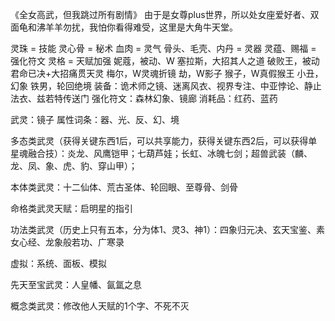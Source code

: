 《全女高武，但我跳过所有剧情》
由于是女尊plus世界，所以处女座爱好者、双面龟和沸羊羊勿扰，我怕你看得难受，这里是大角牛天堂。

灵珠 = 技能
灵心骨 = 秘术
血肉 = 灵气
骨头、毛壳、内丹 = 灵器
灵蕴、赐福 = 强化符文
灵格 = 天赋加强
妮蔻，被动、W
塞拉斯，大招其人之道
破败王，被动君命已决+大招痛贯天灵
梅尔，W灵魂折镜
劫，W影子
猴子，W真假猴王
小丑，幻象
铁男，轮回绝境
装备：诡术师之镜、迷离风衣、视界专注、中亚悖论、静止法衣、兹若特传送门
强化符文：森林幻象、镜廊
消耗品：红药、蓝药

武灵：镜子
属性词条：器、光、反、幻、境


多态类武灵（获得关键东西1后，可以共享能力，获得关键东西2后，可以获得单星魂融合技）：炎龙、风鹰铠甲；七葫芦娃；长虹、冰魄七剑；超兽武装（麟、龙、凤、象、虎、豹、穿山甲）；

本体类武灵：十二仙体、荒古圣体、轮回眼、至尊骨、剑骨

命格类武灵天赋：启明星的指引

功法类武灵（历史上只有五本，分为体1、灵3、神1）：四象归元决、玄天宝鉴、素女心经、龙象般若功、广寒录

虚拟：系统、面板、模拟

先天至宝武灵：人皇幡、氤氲之息

概念类武灵：修改他人天赋的1个字、不死不灭